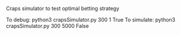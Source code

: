 Craps simulator to test optimal betting strategy

To debug: python3 crapsSimulator.py 300 1 True
To simulate: python3 crapsSimulator.py 300 5000 False